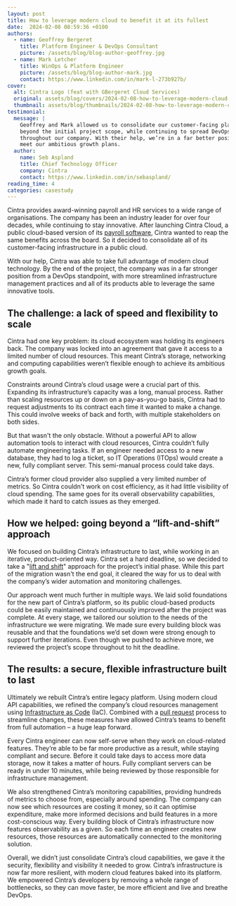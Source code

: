 ```yaml
---
layout: post
title: How to leverage modern cloud to benefit it at its fullest
date:  2024-02-08 08:59:36 +0100
authors:
  - name: Geoffrey Bergeret
    title: Platform Engineer & DevOps Consultant
    picture: /assets/blog/blog-author-geoffrey.jpg
  - name: Mark Letcher
    title: WinOps & Platform Engineer
    picture: /assets/blog/blog-author-mark.jpg
    contact: https://www.linkedin.com/in/mark-l-273b927b/
cover:
  alt: Cintra Logo (feat with GBergeret Cloud Services)
  original: assets/blog/covers/2024-02-08-how-to-leverage-modern-cloud-to-benefit-it-at-its-fullest.svg
  thumbnail: assets/blog/thumbnails/2024-02-08-how-to-leverage-modern-cloud-to-benefit-it-at-its-fullest.svg
testimonial:
  message: |
    Geoffrey and Mark allowed us to consolidate our customer-facing platforms
    beyond the initial project scope, while continuing to spread DevOps culture
    throughout our company. With their help, we’re in a far better position to
    meet our ambitious growth plans.
  author:
    name: Seb Aspland
    title: Chief Technology Officer
    company: Cintra
    contact: https://www.linkedin.com/in/sebaspland/
reading_time: 4
categories: casestudy
---
```


Cintra provides award-winning payroll and HR services to a wide range of
organisations. The company has been an industry leader for over four decades,
while continuing to stay innovative. After launching Cintra Cloud, a public
cloud-based version of its
[payroll software](https://www.cintra.co.uk/payroll-software), Cintra wanted to
reap the same benefits across the board. So it decided to consolidate all of its
customer-facing infrastructure in a public cloud.

With our help, Cintra was able to take full advantage of modern cloud technology.
By the end of the project, the company was in a far stronger position from a
DevOps standpoint, with more streamlined infrastructure management practices and
all of its products able to leverage the same innovative tools.

## The challenge: a lack of speed and flexibility to scale

Cintra had one key problem: its cloud ecosystem was holding its engineers back.
The company was locked into an agreement that gave it access to a limited number
of cloud resources. This meant Cintra’s storage, networking and computing
capabilities weren’t flexible enough to achieve its ambitious growth goals.

Constraints around Cintra’s cloud usage were a crucial part of this. Expanding
its infrastructure’s capacity was a long, manual process. Rather than scaling
resources up or down on a pay-as-you-go basis, Cintra had to request adjustments
to its contract each time it wanted to make a change. This could involve weeks of
back and forth, with multiple stakeholders on both sides.

But that wasn't the only obstacle. Without a powerful API to allow automation
tools to interact with cloud resources, Cintra couldn’t fully automate
engineering tasks. If an engineer needed access to a new database, they had to
log a ticket, so IT Operations (ITOps) would create a new, fully compliant
server. This semi-manual process could take days.

Cintra’s former cloud provider also supplied a very limited number of metrics.
So Cintra couldn't work on cost efficiency, as it had little visibility of cloud
spending. The same goes for its overall observability capabilities, which made it
hard to catch issues as they emerged.

## How we helped: going beyond a “lift-and-shift” approach

We focused on building Cintra’s infrastructure to last, while working in an
iterative, product-oriented way. Cintra set a hard deadline, so we decided to
take a
"[lift and shift](https://docs.aws.amazon.com/prescriptive-guidance/latest/strategy-rehosting/welcome.html)"
approach for the project’s initial phase. While this part of the migration wasn't
the end goal, it cleared the way for us to deal with the company’s wider
automation and monitoring challenges.

Our approach went much further in multiple ways. We laid solid foundations for
the new part of Cintra’s platform, so its public cloud-based products could be
easily maintained and continuously improved after the project was complete. At
every stage, we tailored our solution to the needs of the infrastructure we were
migrating. We made sure every building block was reusable and that the
foundations we’d set down were strong enough to support further iterations. Even
though we pushed to achieve more, we reviewed the project’s scope throughout to
hit the deadline.

## The results: a secure, flexible infrastructure built to last

Ultimately we rebuilt Cintra’s entire legacy platform. Using modern cloud API
capabilities, we refined the company’s cloud resources management using
[Infrastructure as Code](https://aws.amazon.com/what-is/iac/) (IaC). Combined
with a [pull request](https://docs.github.com/en/pull-requests/collaborating-with-pull-requests/proposing-changes-to-your-work-with-pull-requests/about-pull-requests)
process to streamline changes, these measures have allowed Cintra’s teams to
benefit from full automation – a huge leap forward.

Every Cintra engineer can now self-serve when they work on cloud-related
features. They’re able to be far more productive as a result, while staying
compliant and secure. Before it could take days to access more data storage, now
it takes a matter of hours. Fully compliant servers can be ready in under 10
minutes, while being reviewed by those responsible for infrastructure management.

We also strengthened Cintra’s monitoring capabilities, providing hundreds of
metrics to choose from, especially around spending. The company can now see which
resources are costing it money, so it can optimise expenditure, make more
informed decisions and build features in a more cost-conscious way. Every
building block of Cintra’s infrastructure now features observability as a given.
So each time an engineer creates new resources, those resources are automatically
connected to the monitoring solution.

Overall, we didn’t just consolidate Cintra’s cloud capabilities, we gave it the
security, flexibility and visibility it needed to grow. Cintra’s infrastructure
is now far more resilient, with modern cloud features baked into its platform. We
empowered Cintra’s developers by removing a whole range of bottlenecks, so they
can move faster, be more efficient and live and breathe DevOps.
